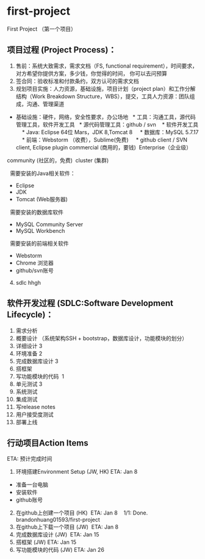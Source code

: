 # first-project


First Project （第一个项目）

## 项目过程 (Project Process)：

1. 售前：系统大致需求，需求文档（FS, functional requirement），时间要求， 对方希望你提供方案，多少钱，你觉得的时间， 你可以去问预算
2. 签合同：验收标准和付款条约，双方认可的需求文档
3. 规划项目实施：人力资源，基础设施，项目计划（project plan）和工作分解结构（Work Breakdown Structure，WBS），提交，工具人力资源：团队组成，沟通、管理渠道
  * 基础设施：硬件，网络，安全性要求，办公场地
  * 工具：沟通工具，源代码管理工具，软件开发工具
   * 源代码管理工具：github / svn
   * 软件开发工具
    * Java: Eclipse 64位 Mars，JDK 8,Tomcat 8
    * 数据库：MySQL 5.7.17
    * 前端：Webstorm （收费），Sublime(免费)
    * github client / SVN client, Eclipse plugin
commercial
(商用的，要钱)  Enterprise（企业级）

community
(社区的，免费)  cluster (集群)

 
需要安装的Java相关软件：
* Eclipse
* JDK
* Tomcat (Web服务器)

 
需要安装的数据库软件
* MySQL Community Server
* MySQL Workbench

 
需要安装的前端相关软件
* Webstorm
* Chrome 浏览器
* github/svn账号

4. sdlc
hhgh
 
## 软件开发过程 (SDLC:Software Development Lifecycle)：
1. 需求分析
2. 概要设计 （系统架构SSH + bootstrap，数据库设计，功能模块的划分）
3. 详细设计 3
4. 环境准备 2
5. 完成数据库设计 3
6. 搭框架
7. 写功能模块的代码  1
8. 单元测试 3
9. 系统测试
10. 集成测试
11. 写release notes
12. 用户接受度测试
13. 部署上线
 

## 行动项目Action Items 
ETA: 预计完成时间

1. 环境搭建Environment Setup (JW, HK) ETA: Jan 8
  + 准备一台电脑 
  + 安装软件
  + github账号
  
2. 在github上创建一个项目 (HK)  ETA: Jan 8
    1/1: Done. brandonhuang01593/first-project 
3. 在github上下载一个项目 (JW)  ETA: Jan 8
4. 完成数据库设计 (JW)  ETA: Jan 15
5. 搭框架 (JW) ETA: Jan 15
6. 写功能模块的代码 (JW) ETA: Jan 26









